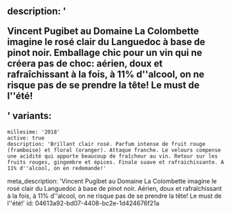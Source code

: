 description: '<p>Vincent Pugibet au Domaine La Colombette imagine le rosé clair du Languedoc à base de pinot noir. Emballage chic pour un vin qui ne créera pas de choc: aérien, doux et rafraîchissant à la fois, à 11% d''alcool, on ne risque pas de se prendre la tête! Le must de l''été!</p>'
variants:
  -
    millesime: '2018'
    active: true
    description: 'Brillant clair rosé. Parfum intense de fruit rouge (framboise) et floral (oranger). Attaque franche. Le velours compense une acidité qui apporte beaucoup de fraîcheur au vin. Retour sur les fruits rouges, gingembre et épices. Finale suave et rafraichissante. A 11% d''alcool, on en redemande!'
meta_description: 'Vincent Pugibet au Domaine La Colombette imagine le rosé clair du Languedoc à base de pinot noir. Aérien, doux et rafraîchissant à la fois, à 11% d''alcool, on ne risque pas de se prendre la tête! Le must de l''été!'
id: 04613a92-bd07-4408-bc2e-1d424676f21a
